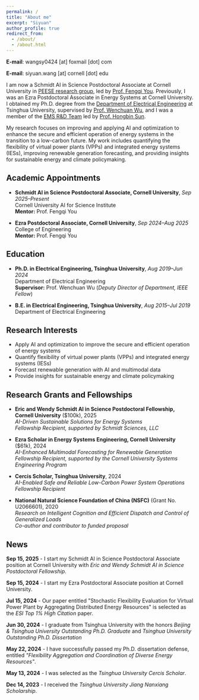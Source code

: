 ```yaml
---
permalink: /
title: "About me"
excerpt: "Siyuan"
author_profile: true
redirect_from: 
  - /about/
  - /about.html
---
```


**E-mail**: wangsy0424 [at] foxmail [dot] com

**E-mail**: siyuan.wang [at] cornell [dot] edu

I am now a Schmidt AI in Science Postdoctoral Associate at Cornell University in [PEESE research group](https://www.peese.org/), led by [Prof. Fengqi You](https://www.engineering.cornell.edu/people/fengqi-you/). Previously, I was an Ezra Postdoctoral Associate in Energy Systems at Cornell University. I obtained my Ph.D. degree from the [Department of Electrical Engineering](https://www.eea.tsinghua.edu.cn/en/index.htm) at Tsinghua University, supervised by [Prof. Wenchuan Wu](https://www.eea.tsinghua.edu.cn/en/faculties/wuwench.htm), and I was a member of the [EMS R&D Team](https://www.eea.tsinghua.edu.cn/en/info/1009/1780.htm) led by [Prof. Hongbin Sun](https://www.eea.tsinghua.edu.cn/en/faculties/shb.htm).

My research focuses on improving and applying AI and optimization to enhance the secure and efficient operation of energy systems in the transition to a low-carbon future. My work includes quantifying the flexibility of virtual power plants (VPPs) and integrated energy systems (IESs), improving renewable generation forecasting, and  providing insights for sustainable energy and climate policymaking.


## Academic Appointments

- **Schmidt AI in Science Postdoctoral Associate, Cornell University**, *Sep 2025–Present*  
  Cornell University AI for Science Institute  
  **Mentor:** Prof. Fengqi You  

- **Ezra Postdoctoral Associate, Cornell University**, *Sep 2024–Aug 2025*   
  College of Engineering  
  **Mentor:** Prof. Fengqi You  


## Education

- **Ph.D. in Electrical Engineering, Tsinghua University**, *Aug 2019–Jun 2024*  
  Department of Electrical Engineering  
  **Supervisor:** Prof. Wenchuan Wu (*Deputy Director of Department, IEEE Fellow*)  
 
- **B.E. in Electrical Engineering, Tsinghua University**, *Aug 2015–Jul 2019*  
  Department of Electrical Engineering  


## Research Interests

* Apply AI and optimization to improve the secure and efficient operation of energy systems
* Quantify flexibility of virtual power plants (VPPs) and integrated energy systems (IESs)
* Forecast renewable generation with AI and multimodal data
* Provide insights for sustainable energy and climate policymaking


## Research Grants and Fellowships

- **Eric and Wendy Schmidt AI in Science Postdoctoral Fellowship, Cornell University** ($100k), 2025  
  *AI-Driven Sustainable Solutions for Energy Systems*  
  *Fellowship Recipient, supported by Schmidt Sciences, LLC*

- **Ezra Scholar in Energy Systems Engineering, Cornell University** ($61k), 2024  
  *AI-Enhanced Multimodal Forecasting for Renewable Generation*  
  *Fellowship Recipient, supported by the Cornell University Systems Engineering Program*

- **Cercis Scholar, Tsinghua University**, 2024  
  *AI-Enabled Safe and Reliable Low-Carbon Power System Operations*  
  *Fellowship Recipient*

- **National Natural Science Foundation of China (NSFC)** (Grant No. U2066601), 2020  
  *Research on Intelligent Cognition and Efficient Dispatch and Control of Generalized Loads*  
  *Co-author and contributor to funded proposal*



## News

**Sep 15, 2025** - I start my Schmidt AI in Science Postdoctoral Associate position at Cornell University with *Eric and Wendy Schmidt AI in Science Postdoctoral Fellowship*.

**Sep 15, 2024** - I start my Ezra Postdoctoral Associate position at Cornell University.

**Jul 15, 2024** - Our paper entitled "Stochastic Flexibility Evaluation for Virtual Power Plant by Aggregating Distributed Energy Resources" is selected as the *ESI Top 1% High Citation* paper.

**Jun 30, 2024** - I graduate from Tsinghua University with the honors *Beijing & Tsinghua University Outstanding Ph.D. Graduate* and *Tsinghua University Outstanding Ph.D. Dissertation*

**May 22, 2024** - I have successfully passed my Ph.D. dissertation defense, entitled *"Flexibility Aggregation and Coordination of Diverse Energy Resources"*.

**May 13, 2024** - I was selected as the *Tsinghua University Cercis Scholar*.

**Dec 14, 2023** - I received the *Tsinghua University Jiang Nanxiang Scholarship*.




